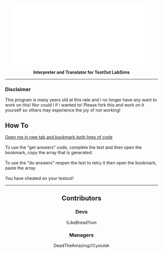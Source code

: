 <p align="center">
        <img src="https://raw.githubusercontent.com/DeadTheAmazing/TestFuck-Interpreter/e4348a665b9efc3d4380371e808f7ce58940f907/testfuck.svg?sanitize=true"
        height="200">
</p>
<p align=center><b>Interpreter and Translator for TestOut LabSims</b></p>
<hr>
<h3> Disclaimer </h3>
This program is many years old at this rate and I no longer have any want to work on this! Nor could I if i wanted to! Please fork this and work on it yourself so others may experience the joy of not working!
<h2> How To </h2>
<p><a href="https://github.com/DeadTheAmazing/TestFuck-Interpreter/blob/main/bookmarks.txt" alt="funny">Open me in new tab and bookmark both lines of code</a><br>
<br>To use the "get answers" code, complete the test and then open the bookmark, copy the array that is generated.<br>
<br>To use the "do answers" reopen the test to retry it then open the bookmark, paste the array.<br>
<br>You have cheated on your testout!
<hr>
<h2 align="center"> Contributors </h2>
<h3 align="center"> Devs </h3>
<p align="center">ILikeBreadYum</p>
<h3 align="center"> Managers </h3>
<p align="center">DeadTheAmazing//Cysiulek</p>

